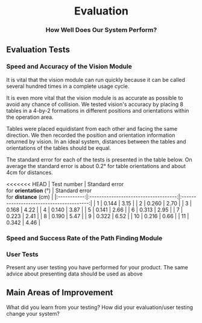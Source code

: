 <h1 align="center">Evaluation</h1>
<h3 align="center">How Well Does Our System Perform?</h3>


## Evaluation Tests

### Speed and Accuracy of the Vision Module

It is vital that the vision module can run quickly because it can be called several hundred times in a complete usage cycle. 



It is even more vital that the vision module is as accurate as possible to avoid any chance of collision. We tested vision's accuracy by placing 8 tables in a 4-by-2 formations in different positions and orientations within the operation area. 

Tables were placed equidistant from each other and facing the same direction. We then recorded the position and orientation information returned by vision. In an ideal system, distances between the tables and orientations of the tables should be equal.

The standard error for each of the tests is presented in the table below. On average the standard error is about 0.2° for table orientations and about 4cm for distances.


<<<<<<< HEAD
| Test number | Standard error<br>for **orientation** (°) | Standard error<br>for **distance** (cm) |
|:-----------:|:------------------------------------:|:----------------------------------------:|
| 1 | 0.144 | 3.15 |
| 2 | 0.260 | 2.70 |
| 3 | 0.168 | 4.22 |
| 4 | 0.140 | 3.87 |
| 5 | 0.141 | 2.66 |
| 6 | 0.313 | 2.95 |
| 7 | 0.223 | 2.41 |
| 8 | 0.190 | 5.47 |
| 9 | 0.322 | 6.52 |
| 10 | 0.216 | 0.66 |
| 11 | 0.342 | 4.46 |

### Speed and Success Rate of the Path Finding Module



### User Tests

Present any user testing you have performed for your product. The same advice about presenting data should be used as above

## Main Areas of Improvement

What did you learn from your testing? How did your evaluation/user testing change your system?

